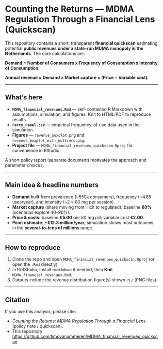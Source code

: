 # Counting the Returns — MDMA Regulation Through a Financial Lens (Quickscan)

This repository contains a short, transparent **financial quickscan** estimating potential **public revenues under a state-run MDMA monopoly in the Netherlands**. The core calculations are:

**Demand = Number of Consumers x Frequency of Consumption x Intensity of Consumption.**

**Annual revenue = Demand × Market capture × (Price − Variable cost)**.


---

## What’s here

- **`MDMA_financial_revenues.Rmd`** — self-contained R Markdown with assumptions, simulation, and figures. Knit to HTML/PDF to reproduce results.
- **`Party_Panel.csv`** — empirical frequency-of-use data used in the simulation. 
- **Figures** — `revenue_boxplot.png` and `revenue_boxplot_with_outliers.png`.  
- **Project file** — `MDMA_financial_revenues_quickscan.Rproj` for convenience in RStudio.

A short policy report (separate document) motivates the approach and parameter choices.

---

## Main idea & headline numbers

- **Demand** built from prevalence (~550k consumers), frequency (~4.65 uses/year), and intensity (~2 × 80 mg per session).  
- **Market capture** (share moving from illicit to regulated): baseline **80%** (scenarios explore 40–90%).  
- **Price & costs**: baseline **€5.00** per 80 mg pill; variable cost **€2.00**.  
- **Point estimate**: **~€12.3 million/year**; simulation shows most outcomes in the **several-to-tens of millions** range.

---

## How to reproduce

1. Clone the repo and open `MDMA_financial_revenues_quickscan.Rproj` (or open the `.Rmd` directly). 
2. In R/RStudio, install `rmarkdown` if needed, then **Knit** `MDMA_financial_revenues.Rmd`.  
3. Outputs include the revenue distribution figure(s) shown in `/` (PNG files).

---


## Citation

If you use this analysis, please cite:
- *Counting the Returns: MDMA Regulation Through a Financial Lens* (policy note / quickscan). 
- This repository: <https://github.com/timovanommeren/MDMA_financial_revenues_quickscan>.
